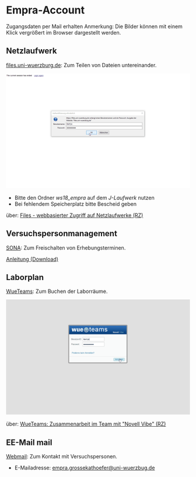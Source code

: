 # Empra-Account

Zugangsdaten per Mail erhalten
Anmerkung: Die Bilder können mit einem Klick vergrößert im Browser dargestellt werden.

## Netzlaufwerk

[files.uni-wuerzburg.de](files.uni-wuerzburg.de): Zum Teilen von Dateien untereinander.

[![](lib-account/wuefiles.gif)](https://grszkthfr.github.io/ws18_empra/material/lib-account/wuefiles.gif)

+   Bitte den Ordner *ws18_empra* auf dem *J-Laufwerk* nutzen
+   Bei fehlendem Speicherplatz bitte Bescheid geben

über: [Files - webbasierter Zugriff auf Netzlaufwerke (RZ)](https://www.rz.uni-wuerzburg.de/dienste/arbeitsplaetze/netzlaufwerk/files/)

## Versuchspersonmanagement

[SONA](https://psywue.sona-systems.com): Zum Freischalten von Erhebungsterminen.

[Anleitung (Download)](lib-account/SONA-Systems_Einleitung-Hiwis.pptx)

## Laborplan

[WueTeams](https://wueteams.uni-wuerzburg.de): Zum Buchen der Laborräume.

[![](lib-account/wueteams.gif)](https://grszkthfr.github.io/ws18_empra/material/lib-account/wueteams.gif)

über: [WueTeams: Zusammenarbeit im Team mit "Novell Vibe" (RZ)](https://www.rz.uni-wuerzburg.de/dienste/zusammenarbeit/wueteams/)

## EE-Mail mail

[Webmail](https://webmail.uni-wuerzburg.de/login.php): Zum Kontakt mit Versuchspersonen.
+   E-Mailadresse: [empra.grossekathoefer@uni-wuerzbug.de](mailto:empra.grossekathoefer@uni-wuerzbug.de) 